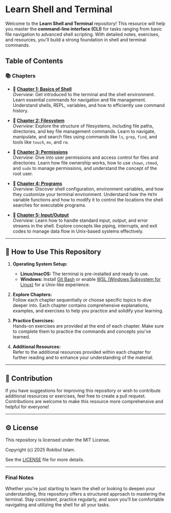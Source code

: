 # Learn Shell and Terminal

Welcome to the **Learn Shell and Terminal** repository! This resource will help you master the **command-line interface (CLI)** for tasks ranging from basic file navigation to advanced shell scripting. With detailed notes, exercises, and resources, you'll build a strong foundation in shell and terminal commands.

## Table of Contents

### 📚 **Chapters**

- **🔹 [Chapter 1: Basics of Shell](./chapters/chapter-1/README.md)**  
   _Overview:_ Get introduced to the terminal and the shell environment. Learn essential commands for navigation and file management. Understand shells, REPL, variables, and how to efficiently use command history.

- **🔹 [Chapter 2: Filesystem](./chapters/chapter-2/README.md)**  
   _Overview:_ Explore the structure of filesystems, including file paths, directories, and key file management commands. Learn to navigate, manipulate, and search files using commands like `ls`, `grep`, `find`, and tools like `touch`, `mv`, and `rm`.

- **🔹 [Chapter 3: Permissions](./chapters/chapter-3/README.md)**  
   _Overview:_ Dive into user permissions and access control for files and directories. Learn how file ownership works, how to use `chown`, `chmod`, and `sudo` to manage permissions, and understand the concept of the root user.

- **🔹 [Chapter 4: Programs](./chapters/chapter-4/README.md)**  
   _Overview:_ Discover shell configuration, environment variables, and how they customize your terminal environment. Understand how the `PATH` variable functions and how to modify it to control the locations the shell searches for executable programs.

- **🔹 [Chapter 5: Input/Output](./chapters/chapter-5/README.md)**  
   _Overview:_ Learn how to handle standard input, output, and error streams in the shell. Explore concepts like piping, interrupts, and exit codes to manage data flow in Unix-based systems effectively.

---

## 🚀 How to Use This Repository

1. **Operating System Setup:**

   - **Linux/macOS:** The terminal is pre-installed and ready to use.
   - **Windows:** Install [Git Bash](https://gitforwindows.org/) or enable [WSL (Windows Subsystem for Linux)](https://docs.microsoft.com/en-us/windows/wsl/) for a Unix-like experience.

2. **Explore Chapters:**  
   Follow each chapter sequentially or choose specific topics to dive deeper into. Each chapter contains comprehensive explanations, examples, and exercises to help you practice and solidify your learning.

3. **Practice Exercises:**  
   Hands-on exercises are provided at the end of each chapter. Make sure to complete them to practice the commands and concepts you've learned.

4. **Additional Resources:**  
   Refer to the additional resources provided within each chapter for further reading and to enhance your understanding of the material.

---

## 📑 Contribution

If you have suggestions for improving this repository or wish to contribute additional resources or exercises, feel free to create a pull request. Contributions are welcome to make this resource more comprehensive and helpful for everyone!

---

## ⚙️ License

This repository is licensed under the MIT License.

Copyright (c) 2025 Rokibul Islam.

See the [LICENSE](LICENSE) file for more details.

---

### Final Notes

Whether you're just starting to learn the shell or looking to deepen your understanding, this repository offers a structured approach to mastering the terminal. Stay consistent, practice regularly, and soon you'll be comfortable navigating and utilizing the shell for all your tasks.
